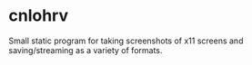 # cnlohrv
Small static program for taking screenshots of x11 screens and saving/streaming as a variety of formats.

